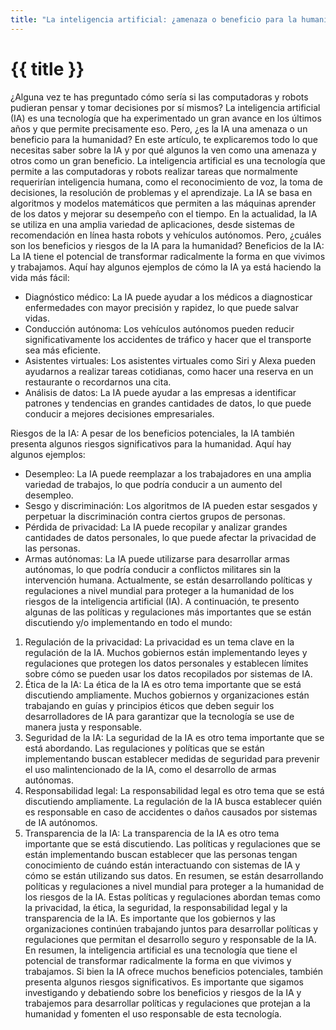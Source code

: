 ```yaml
---
title: "La inteligencia artificial: ¿amenaza o beneficio para la humanidad?"
---
```


# {{ title }}

¿Alguna vez te has preguntado cómo sería si las computadoras y robots pudieran pensar y tomar decisiones por sí mismos? La inteligencia artificial (IA) es una tecnología que ha experimentado un gran avance en los últimos años y que permite precisamente eso. Pero, ¿es la IA una amenaza o un beneficio para la humanidad? En este artículo, te explicaremos todo lo que necesitas saber sobre la IA y por qué algunos la ven como una amenaza y otros como un gran beneficio.
La inteligencia artificial es una tecnología que permite a las computadoras y robots realizar tareas que normalmente requerirían inteligencia humana, como el reconocimiento de voz, la toma de decisiones, la resolución de problemas y el aprendizaje. La IA se basa en algoritmos y modelos matemáticos que permiten a las máquinas aprender de los datos y mejorar su desempeño con el tiempo.
En la actualidad, la IA se utiliza en una amplia variedad de aplicaciones, desde sistemas de recomendación en línea hasta robots y vehículos autónomos. Pero, ¿cuáles son los beneficios y riesgos de la IA para la humanidad?
Beneficios de la IA:
La IA tiene el potencial de transformar radicalmente la forma en que vivimos y trabajamos. Aquí hay algunos ejemplos de cómo la IA ya está haciendo la vida más fácil:
- Diagnóstico médico: La IA puede ayudar a los médicos a diagnosticar enfermedades con mayor precisión y rapidez, lo que puede salvar vidas.
- Conducción autónoma: Los vehículos autónomos pueden reducir significativamente los accidentes de tráfico y hacer que el transporte sea más eficiente.
- Asistentes virtuales: Los asistentes virtuales como Siri y Alexa pueden ayudarnos a realizar tareas cotidianas, como hacer una reserva en un restaurante o recordarnos una cita.
- Análisis de datos: La IA puede ayudar a las empresas a identificar patrones y tendencias en grandes cantidades de datos, lo que puede conducir a mejores decisiones empresariales.

Riesgos de la IA:
A pesar de los beneficios potenciales, la IA también presenta algunos riesgos significativos para la humanidad. Aquí hay algunos ejemplos:
- Desempleo: La IA puede reemplazar a los trabajadores en una amplia variedad de trabajos, lo que podría conducir a un aumento del desempleo.
- Sesgo y discriminación: Los algoritmos de IA pueden estar sesgados y perpetuar la discriminación contra ciertos grupos de personas.
- Pérdida de privacidad: La IA puede recopilar y analizar grandes cantidades de datos personales, lo que puede afectar la privacidad de las personas.
- Armas autónomas: La IA puede utilizarse para desarrollar armas autónomas, lo que podría conducir a conflictos militares sin la intervención humana.
Actualmente, se están desarrollando políticas y regulaciones a nivel mundial para proteger a la humanidad de los riesgos de la inteligencia artificial (IA). A continuación, te presento algunas de las políticas y regulaciones más importantes que se están discutiendo y/o implementando en todo el mundo:
1. Regulación de la privacidad: La privacidad es un tema clave en la regulación de la IA. Muchos gobiernos están implementando leyes y regulaciones que protegen los datos personales y establecen límites sobre cómo se pueden usar los datos recopilados por sistemas de IA.
2. Ética de la IA: La ética de la IA es otro tema importante que se está discutiendo ampliamente. Muchos gobiernos y organizaciones están trabajando en guías y principios éticos que deben seguir los desarrolladores de IA para garantizar que la tecnología se use de manera justa y responsable.
3. Seguridad de la IA: La seguridad de la IA es otro tema importante que se está abordando. Las regulaciones y políticas que se están implementando buscan establecer medidas de seguridad para prevenir el uso malintencionado de la IA, como el desarrollo de armas autónomas.
4. Responsabilidad legal: La responsabilidad legal es otro tema que se está discutiendo ampliamente. La regulación de la IA busca establecer quién es responsable en caso de accidentes o daños causados por sistemas de IA autónomos.
5. Transparencia de la IA: La transparencia de la IA es otro tema importante que se está discutiendo. Las políticas y regulaciones que se están implementando buscan establecer que las personas tengan conocimiento de cuándo están interactuando con sistemas de IA y cómo se están utilizando sus datos.
En resumen, se están desarrollando políticas y regulaciones a nivel mundial para proteger a la humanidad de los riesgos de la IA. Estas políticas y regulaciones abordan temas como la privacidad, la ética, la seguridad, la responsabilidad legal y la transparencia de la IA. Es importante que los gobiernos y las organizaciones continúen trabajando juntos para desarrollar políticas y regulaciones que permitan el desarrollo seguro y responsable de la IA.
En resumen, la inteligencia artificial es una tecnología que tiene el potencial de transformar radicalmente la forma en que vivimos y trabajamos. Si bien la IA ofrece muchos beneficios potenciales, también presenta algunos riesgos significativos. Es importante que sigamos investigando y debatiendo sobre los beneficios y riesgos de la IA y trabajemos para desarrollar políticas y regulaciones que protejan a la humanidad y fomenten el uso responsable de esta tecnología.
